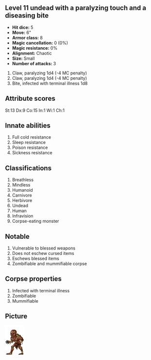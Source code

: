 ## Level 11 undead with a paralyzing touch and a diseasing bite
- **Hit dice:** 5
- **Move:** 6"
- **Armor class:** 8
- **Magic cancellation:** 0 (0%)
- **Magic resistance:** 0%
- **Alignment:** Chaotic
- **Size:** Small
- **Number of attacks:** 3
1. Claw, paralyzing 1d4 (-4 MC penalty)
2. Claw, paralyzing 1d4 (-4 MC penalty)
3. Bite, infected with terminal illness 1d8
## Attribute scores
St:13 Dx:9 Co:15 In:1 Wi:1 Ch:1
## Innate abilities
1. Full cold resistance
2. Sleep resistance
3. Poison resistance
4. Sickness resistance
## Classifications
1. Breathless
2. Mindless
3. Humanoid
4. Carnivore
5. Herbivore
6. Undead
7. Human
8. Infravision
9. Corpse-eating monster
## Notable
1. Vulnerable to blessed weapons
2. Does not eschew cursed items
3. Eschews blessed items
4. Zombifiable and mummifiable corpse
## Corpse properties
1. Infected with terminal illness
2. Zombifiable
3. Mummifiable
## Picture
![Ghast](https://github.com/hyvanmielenpelit/GnollHackTileSet/blob/main/Monsters/ghast/ghast.png)
